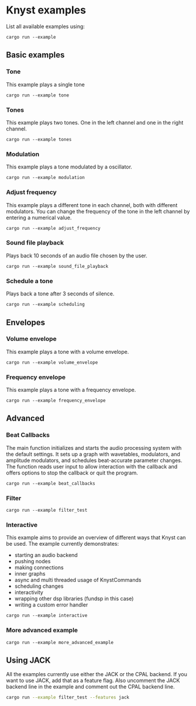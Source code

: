 # Knyst examples

List all available examples using:

```shell
cargo run --example
```

## Basic examples

### Tone

This example plays a single tone

```shell
cargo run --example tone
```

### Tones

This example plays two tones. One in the left channel and one in the right channel.

```shell
cargo run --example tones
```

### Modulation

This example plays a tone modulated by a oscillator.

```shell
cargo run --example modulation
```

### Adjust frequency

This example plays a different tone in each channel, both with different modulators. You can change the frequency of the tone in the left channel by entering a numerical value.

```shell
cargo run --example adjust_frequency
```

### Sound file playback

Plays back 10 seconds of an audio file chosen by the user.

```shell
cargo run --example sound_file_playback
```

### Schedule a tone

Plays back a tone after 3 seconds of silence.

```shell
cargo run --example scheduling
```

## Envelopes

### Volume envelope

This example plays a tone with a volume envelope.

```shell
cargo run --example volume_envelope
```

### Frequency envelope

This example plays a tone with a frequency envelope.

```shell
cargo run --example frequency_envelope
```

## Advanced

### Beat Callbacks

The main function initializes and starts the audio processing system with the default settings. It sets up a graph with wavetables, modulators, and amplitude modulators, and schedules beat-accurate parameter changes. The function reads user input to allow interaction with the callback and offers options to stop the callback or quit the program.

```shell
cargo run --example beat_callbacks
```

### Filter

```shell
cargo run --example filter_test
```

### Interactive

This example aims to provide an overview of different ways that Knyst can be used. The example currently demonstrates:

- starting an audio backend
- pushing nodes
- making connections
- inner graphs
- async and multi threaded usage of KnystCommands
- scheduling changes
- interactivity
- wrapping other dsp libraries (fundsp in this case)
- writing a custom error handler

```shell
cargo run --example interactive
```

### More advanced example

```shell
cargo run --example more_advanced_example
```

## Using JACK

All the examples currently use either the JACK or the CPAL backend. If you want to use JACK, add that as a feature flag. Also uncomment the JACK backend line in the example and comment out the CPAL backend line.

```sh
cargo run --example filter_test --features jack
```
